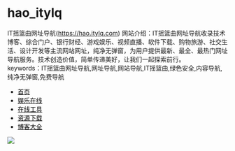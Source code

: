 # hao_itylq
IT摇篮曲网址导航(https://hao.itylq.com)
网站介绍：IT摇篮曲网址导航收录技术博客、综合门户、银行财经、游戏娱乐、视频直播、软件下载、购物旅游、社交生活、设计开发等主流网站网址，纯净无弹窗，为用户提供最新、最全、最热门网址导航服务。技术创造价值，简单传递美好，让我们一起探索前行。<br/>
keywords：IT摇篮曲网址导航,网址导航,网站导航,IT摇篮曲,绿色安全,内容导航,纯净无弹窗,免费导航
<div>
                <ul class="nav nav-tabs border-0 flex-column flex-lg-row">
                  <li class="nav-item">
                    <a href="https://hao.itylq.com" style="color:black" class="nav-link"><i class="fe fe-home"></i> 首页</a>
                  </li>
                  <li class="nav-item">
                    <a href="https://hao.itylq.com/?cate=4" style="color:black" class="nav-link"><i class="fe fe-book"></i> 娱乐在线</a>
                  </li>
                  <li class="nav-item">
                    <a href="https://hao.itylq.com/?cate=34" style="color:black" class="nav-link"><i class="fe fe-crosshair"></i> 在线工具</a>
                  </li>
                  <li class="nav-item">
                    <a href="https://hao.itylq.com/?cate=35" style="color:black" class="nav-link"><i class="fe fe-file"></i> 资源下载</a>
                  </li>
                  <li class="nav-item">
                    <a href="https://hao.itylq.com/12.html" style="color:black" class="nav-link"><i class="fe fe-edit"></i> 博客大全</a>
                  </li></ul></div>
<a href="https://hao.itylq.com" target="_blank"><img src="https://www.itylq.com/wp-content/uploads/2022/10/202210092269-itylq.png"></a>
